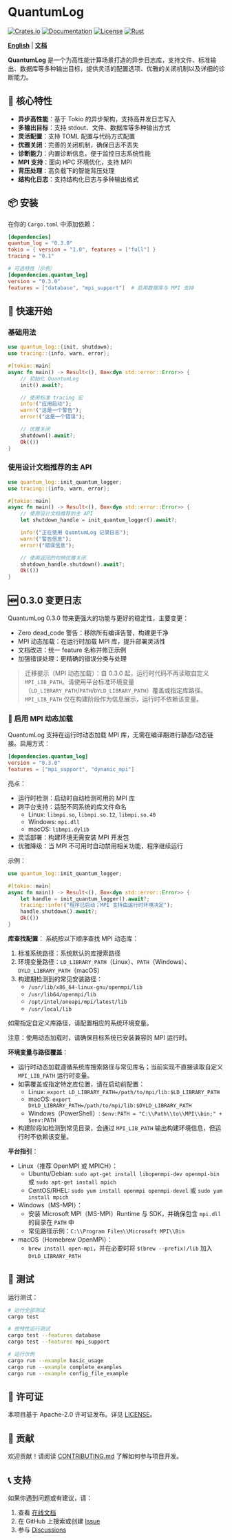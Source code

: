 # QuantumLog

[![Crates.io](https://img.shields.io/crates/v/quantum_log.svg)](https://crates.io/crates/quantum_log)
[![Documentation](https://docs.rs/quantum_log/badge.svg)](https://docs.rs/quantum_log)
[![License](https://img.shields.io/badge/license-Apache--2.0-blue.svg)](LICENSE)
[![Rust](https://github.com/Kirky-X/quantum_log/actions/workflows/rust.yml/badge.svg)](https://github.com/Kirky-X/quantum_log/actions/workflows/rust.yml)

**[English](README_EN.md)** | **[文档](https://docs.rs/quantum_log)**

**QuantumLog** 是一个为高性能计算场景打造的异步日志库，支持文件、标准输出、数据库等多种输出目标，提供灵活的配置选项、优雅的关闭机制以及详细的诊断能力。

## 🚀 核心特性

- **异步高性能**：基于 Tokio 的异步架构，支持高并发日志写入
- **多输出目标**：支持 stdout、文件、数据库等多种输出方式
- **灵活配置**：支持 TOML 配置与代码方式配置
- **优雅关闭**：完善的关闭机制，确保日志不丢失
- **诊断能力**：内置诊断信息，便于监控日志系统性能
- **MPI 支持**：面向 HPC 环境优化，支持 MPI
- **背压处理**：高负载下的智能背压处理
- **结构化日志**：支持结构化日志与多种输出格式

## 📦 安装

在你的 `Cargo.toml` 中添加依赖：

```toml
[dependencies]
quantum_log = "0.3.0"
tokio = { version = "1.0", features = ["full"] }
tracing = "0.1"

# 可选特性（示例）
[dependencies.quantum_log]
version = "0.3.0"
features = ["database", "mpi_support"]  # 启用数据库与 MPI 支持
```

## 🎯 快速开始

### 基础用法

```rust
use quantum_log::{init, shutdown};
use tracing::{info, warn, error};

#[tokio::main]
async fn main() -> Result<(), Box<dyn std::error::Error>> {
    // 初始化 QuantumLog
    init().await?;

    // 使用标准 tracing 宏
    info!("应用启动");
    warn!("这是一个警告");
    error!("这是一个错误");

    // 优雅关闭
    shutdown().await?;
    Ok(())
}
```

### 使用设计文档推荐的主 API

```rust
use quantum_log::init_quantum_logger;
use tracing::{info, warn, error};

#[tokio::main]
async fn main() -> Result<(), Box<dyn std::error::Error>> {
    // 使用设计文档推荐的主 API
    let shutdown_handle = init_quantum_logger().await?;

    info!("正在使用 QuantumLog 记录日志");
    warn!("警告信息");
    error!("错误信息");

    // 使用返回的句柄优雅关闭
    shutdown_handle.shutdown().await?;
    Ok(())
}
```

## 🆕 0.3.0 变更日志

QuantumLog 0.3.0 带来更强大的功能与更好的稳定性，主要变更：

- Zero dead_code 警告：移除所有编译告警，构建更干净
- MPI 动态加载：在运行时加载 MPI 库，提升部署灵活性
- 文档改进：统一 feature 名称并修正示例
- 加强错误处理：更精确的错误分类与处理

> 迁移提示（MPI 动态加载）：自 0.3.0 起，运行时代码不再读取自定义 `MPI_LIB_PATH`。请使用平台标准环境变量（`LD_LIBRARY_PATH`/`PATH`/`DYLD_LIBRARY_PATH`）覆盖或指定库路径。`MPI_LIB_PATH` 仅在构建阶段作为信息展示，运行时不依赖该变量。

### 🔧 启用 MPI 动态加载

QuantumLog 支持在运行时动态加载 MPI 库，无需在编译期进行静态/动态链接。启用方式：

```toml
[dependencies.quantum_log]
version = "0.3.0"
features = ["mpi_support", "dynamic_mpi"]
```

亮点：
- 运行时检测：启动时自动检测可用的 MPI 库
- 跨平台支持：适配不同系统的库文件命名
  - Linux: `libmpi.so`, `libmpi.so.12`, `libmpi.so.40`
  - Windows: `mpi.dll`
  - macOS: `libmpi.dylib`
- 灵活部署：构建环境无需安装 MPI 开发包
- 优雅降级：当 MPI 不可用时自动禁用相关功能，程序继续运行

示例：
```rust
use quantum_log::init_quantum_logger;

#[tokio::main]
async fn main() -> Result<(), Box<dyn std::error::Error>> {
    let handle = init_quantum_logger().await?;
    tracing::info!("程序已启动；MPI 支持由运行时环境决定");
    handle.shutdown().await?;
    Ok(())
}
```

**库查找配置**：
系统按以下顺序查找 MPI 动态库：
1. 标准系统路径：系统默认的库搜索路径
2. 环境变量路径：`LD_LIBRARY_PATH`（Linux）、`PATH`（Windows）、`DYLD_LIBRARY_PATH`（macOS）
3. 构建期检测到的常见安装路径：
   - `/usr/lib/x86_64-linux-gnu/openmpi/lib`
   - `/usr/lib64/openmpi/lib`
   - `/opt/intel/oneapi/mpi/latest/lib`
   - `/usr/local/lib`

如需指定自定义库路径，请配置相应的系统环境变量。

注意：使用动态加载时，请确保目标系统已安装兼容的 MPI 运行时。

**环境变量与路径覆盖**：
- 运行时动态加载遵循系统库搜索路径与常见库名；当前实现不直接读取自定义 `MPI_LIB_PATH` 运行时变量。
- 如需覆盖或指定特定库位置，请在启动前配置：
  - Linux: `export LD_LIBRARY_PATH=/path/to/mpi/lib:$LD_LIBRARY_PATH`
  - macOS: `export DYLD_LIBRARY_PATH=/path/to/mpi/lib:$DYLD_LIBRARY_PATH`
  - Windows（PowerShell）: `$env:PATH = "C:\\Path\\to\\MPI\\bin;" + $env:PATH`
- 构建阶段如检测到常见目录，会通过 `MPI_LIB_PATH` 输出构建环境信息，但运行时不依赖该变量。

**平台指引**：
- Linux（推荐 OpenMPI 或 MPICH）：
  - Ubuntu/Debian: `sudo apt-get install libopenmpi-dev openmpi-bin` 或 `sudo apt-get install mpich`
  - CentOS/RHEL: `sudo yum install openmpi openmpi-devel` 或 `sudo yum install mpich`
- Windows（MS-MPI）：
  - 安装 Microsoft MPI（MS-MPI）Runtime 与 SDK，并确保包含 `mpi.dll` 的目录在 `PATH` 中
  - 常见路径示例：`C:\\Program Files\\Microsoft MPI\\Bin`
- macOS（Homebrew OpenMPI）：
  - `brew install open-mpi`，并在必要时将 `$(brew --prefix)/lib` 加入 `DYLD_LIBRARY_PATH`

## 🧪 测试

运行测试：

```bash
# 运行全部测试
cargo test

# 按特性运行测试
cargo test --features database
cargo test --features mpi_support

# 运行示例
cargo run --example basic_usage
cargo run --example complete_examples
cargo run --example config_file_example
```

## 📝 许可证

本项目基于 Apache-2.0 许可证发布。详见 [LICENSE](LICENSE)。

## 🤝 贡献

欢迎贡献！请阅读 [CONTRIBUTING.md](CONTRIBUTING.md) 了解如何参与项目开发。

## 📞 支持

如果你遇到问题或有建议，请：

1. 查看 [在线文档](https://docs.rs/quantum_log)
2. 在 GitHub 上搜索或创建 [Issue](https://github.com/Kirky-X/quantum_log/issues)
3. 参与 [Discussions](https://github.com/Kirky-X/quantum_log/discussions)
